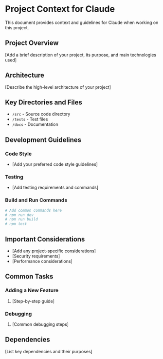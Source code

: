 # Project Context for Claude

This document provides context and guidelines for Claude when working on this project.

## Project Overview

[Add a brief description of your project, its purpose, and main technologies used]

## Architecture

[Describe the high-level architecture of your project]

## Key Directories and Files

- `/src` - Source code directory
- `/tests` - Test files
- `/docs` - Documentation

## Development Guidelines

### Code Style
- [Add your preferred code style guidelines]

### Testing
- [Add testing requirements and commands]

### Build and Run Commands
```bash
# Add common commands here
# npm run dev
# npm run build
# npm test
```

## Important Considerations

- [Add any project-specific considerations]
- [Security requirements]
- [Performance considerations]

## Common Tasks

### Adding a New Feature
1. [Step-by-step guide]

### Debugging
1. [Common debugging steps]

## Dependencies

[List key dependencies and their purposes]